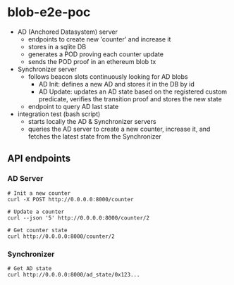 # blob-e2e-poc

- AD (Anchored Datasystem) server
    - endpoints to create new 'counter' and increase it
    - stores in a sqlite DB
    - generates a POD proving each counter update
    - sends the POD proof in an ethereum blob tx
- Synchronizer server
    - follows beacon slots continuously looking for AD blobs
        - AD Init: defines a new AD and stores it in the DB by id
        - AD Update: updates an AD state based on the registered custom predicate, verifies the transition proof and stores the new state
    - endpoint to query AD last state
- integration test (bash script)
    - starts locally the AD & Synchronizer servers
    - queries the AD server to create a new counter, increase it, and fetches the latest state from the Synchronizer


## API endpoints

### AD Server

```
# Init a new counter
curl -X POST http://0.0.0.0:8000/counter

# Update a counter
curl --json '5' http://0.0.0.0:8000/counter/2

# Get counter state
curl http://0.0.0.0:8000/counter/2
```

### Synchronizer

```
# Get AD state
curl http://0.0.0.0:8000/ad_state/0x123...
```

